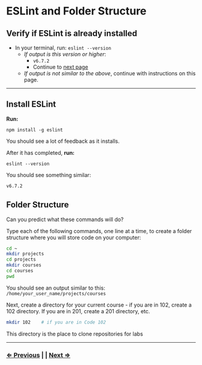 # ESLint and Folder Structure

## Verify if ESLint is already installed

- In your terminal, run: `eslint --version`
  - *If output is this version or higher*:
    - `v6.7.2`
    - Continue to [next page](./10-vscode.md)
  - *If output is not similar to the above*, continue with instructions on this page.

---

## Install ESLint

**Run:**

`npm install -g eslint`

You should see a lot of feedback as it installs.

After it has completed,  **run:**

`eslint --version`

You should see something similar:

```bash
v6.7.2
```

## Folder Structure

Can you predict what these commands will do?

Type each of the following commands, one line at a time, to create a folder structure where you will store code on your computer:

```bash
cd ~
mkdir projects
cd projects
mkdir courses
cd courses
pwd
```

You should see an output similar to this:
`/home/your_user_name/projects/courses`

Next, create a directory for your current course - if you are in 102, create a 102 directory. If you are in 201, create a 201 directory, etc.

```bash
mkdir 102    # if you are in Code 102
```

This directory is the place to clone repositories for labs

---

### [⇐ Previous](./8-live-server.md) | | [Next ⇒](./10-vscode.md)
